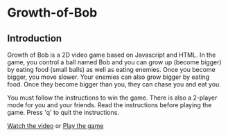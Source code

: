 # Growth-of-Bob

## Introduction
Growth of Bob is a 2D video game based on Javascript and HTML. In the game, you control a ball named Bob and you can grow up (become bigger) by eating food (small balls) as well as eating enemies. Once you become bigger, you move slower. Your enemies can also grow bigger by eating food. Once they become bigger than you, they can chase you and eat you.

You must follow the instructions to win the game. There is also a 2-player mode for you and your friends. Read the instructions before playing the game. Press 'q' to quit the instructions.

[Watch the video](https://youtu.be/ytxKRv1dmOE) or [Play the game](https://heyongz.github.io/Growth-of-Bob/public_html/index.html)
